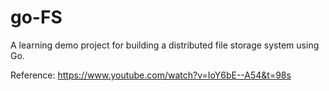 # go-FS

A learning demo project for building a distributed file storage system using Go. 

Reference: https://www.youtube.com/watch?v=IoY6bE--A54&t=98s